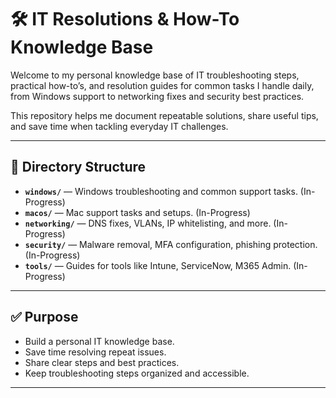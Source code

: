 # 🛠️ IT Resolutions & How-To Knowledge Base

Welcome to my personal knowledge base of IT troubleshooting steps, practical how-to’s, and resolution guides for common tasks I handle daily, from Windows support to networking fixes and security best practices.

This repository helps me document repeatable solutions, share useful tips, and save time when tackling everyday IT challenges.

---

## 📂 Directory Structure

- **`windows/`** — Windows troubleshooting and common support tasks. (In-Progress)
- **`macos/`** — Mac support tasks and setups.  (In-Progress)
- **`networking/`** — DNS fixes, VLANs, IP whitelisting, and more.  (In-Progress)
- **`security/`** — Malware removal, MFA configuration, phishing protection.  (In-Progress)
- **`tools/`** — Guides for tools like Intune, ServiceNow, M365 Admin.  (In-Progress)

---

## ✅ Purpose

- Build a personal IT knowledge base.
- Save time resolving repeat issues.
- Share clear steps and best practices.
- Keep troubleshooting steps organized and accessible.


---
